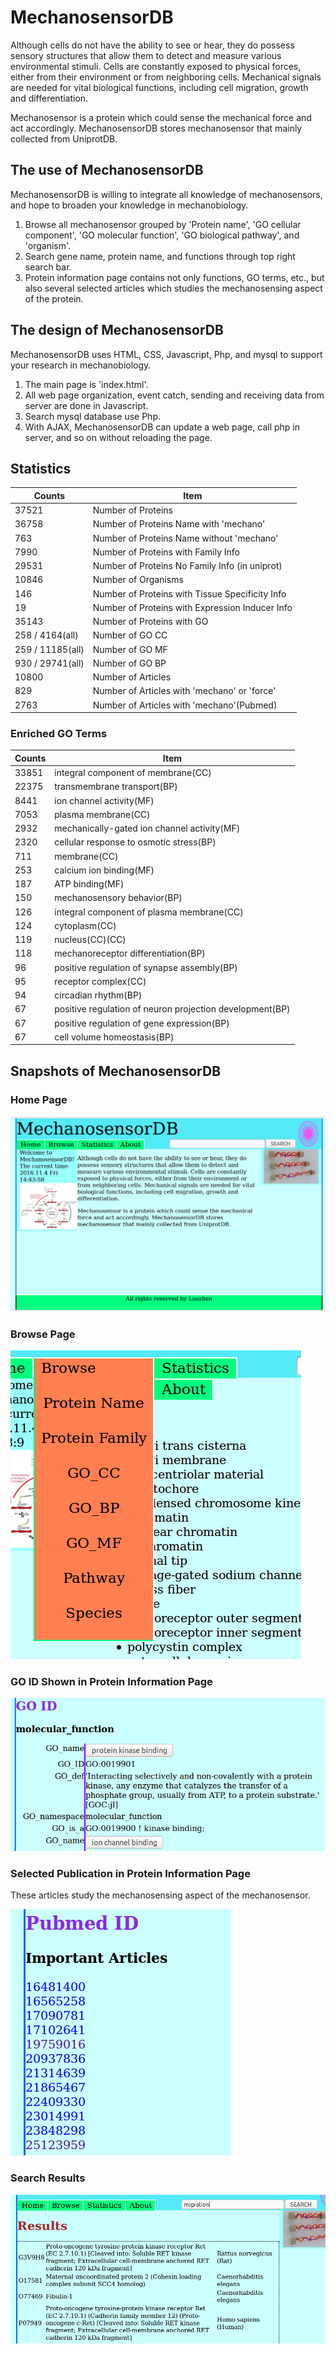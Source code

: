# MechanosensorDB
Although cells do not have the ability to see or hear, they do possess sensory structures that allow them to detect and measure various environmental stimuli. Cells are constantly exposed to physical forces, either from their environment or from neighboring cells. Mechanical signals are needed for vital biological functions, including cell migration, growth and differentiation.

Mechanosensor is a protein which could sense the mechanical force and act accordingly. MechanosensorDB stores mechanosensor that mainly collected from UniprotDB.

## The use of MechanosensorDB
MechanosensorDB is willing to integrate all knowledge of mechanosensors, and hope to broaden your knowledge in mechanobiology.

1. Browse all mechanosensor grouped by 'Protein name', 'GO cellular component', 'GO molecular function', 'GO biological pathway', and 'organism'.
2. Search gene name, protein name, and functions through top right search bar.
3. Protein information page contains not only functions, GO terms, etc., but also several selected articles which studies the mechanosensing aspect of the protein.

## The design of MechanosensorDB
MechanosensorDB uses HTML, CSS, Javascript, Php, and mysql to support your research in mechanobiology.

1. The main page is 'index.html'.
2. All web page organization, event catch, sending and receiving data from server are done in Javascript.
3. Search mysql database use Php.
4. With AJAX, MechanosensorDB can update a web page, call php in server, and so on without reloading the page.

## Statistics

Counts | Item
-------|-------
37521  |Number of Proteins
36758  |Number of Proteins Name with 'mechano'
763    |Number of Proteins Name without 'mechano'
7990   |Number of Proteins with Family Info
29531  |Number of Proteins No Family Info (in uniprot)
10846  |Number of Organisms
146    |Number of Proteins with Tissue Specificity Info
19     |Number of Proteins with Expression Inducer Info
35143  |Number of Proteins with GO
258 / 4164(all)|Number of GO CC
259 / 11185(all)|Number of GO MF
930 / 29741(all)|Number of GO BP
10800  |Number of Articles
829    |Number of Articles with 'mechano' or 'force'
2763   |Number of Articles with 'mechano'(Pubmed)

### Enriched GO Terms

Counts | Item
-------|-------
33851  |integral component of membrane(CC)
22375  |transmembrane transport(BP)
8441   |ion channel activity(MF)
7053   |plasma membrane(CC)
2932   |mechanically-gated ion channel activity(MF)
2320   |cellular response to osmotic stress(BP)
711    |membrane(CC)
253    |calcium ion binding(MF)
187    |ATP binding(MF)
150    |mechanosensory behavior(BP)
126    |integral component of plasma membrane(CC)
124    |cytoplasm(CC)
119    |nucleus(CC)(CC)
118    |mechanoreceptor differentiation(BP)
96     |positive regulation of synapse assembly(BP)
95     |receptor complex(CC)
94     |circadian rhythm(BP)
67     |positive regulation of neuron projection development(BP)
67     |positive regulation of gene expression(BP)
67     |cell volume homeostasis(BP)

## Snapshots of MechanosensorDB

### Home Page
![MechanosensorDB](DB_description/MechanosensorDB_home.png)

### Browse Page
![Browse](DB_description/Browse.png)

### GO ID Shown in Protein Information Page
![GO in Protein Page](DB_description/GO_ID.png)

### Selected Publication in Protein Information Page
These articles study the mechanosensing aspect of the mechanosensor.

![Selected Pubmed](DB_description/Selected_Pubmed.png)

### Search Results
![Selected Pubmed](DB_description/Search.png)
